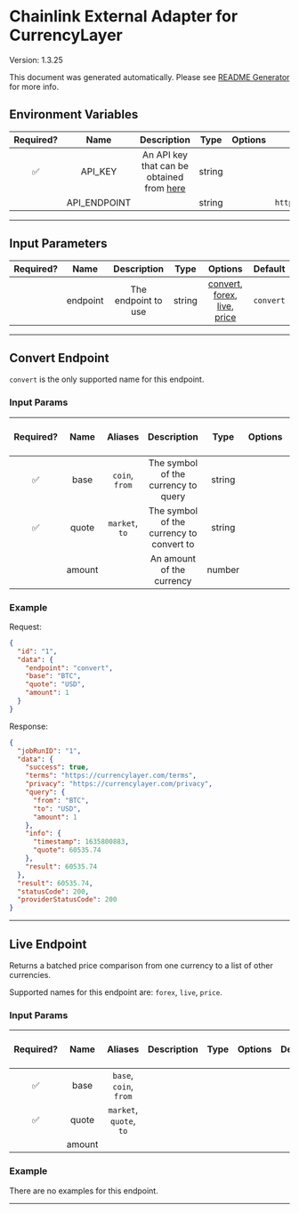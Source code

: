 # Chainlink External Adapter for CurrencyLayer

Version: 1.3.25

This document was generated automatically. Please see [README Generator](../../scripts#readme-generator) for more info.

## Environment Variables

| Required? |     Name     |                                  Description                                   |  Type  | Options |             Default             |
| :-------: | :----------: | :----------------------------------------------------------------------------: | :----: | :-----: | :-----------------------------: |
|    ✅     |   API_KEY    | An API key that can be obtained from [here](https://currencylayer.com/product) | string |         |                                 |
|           | API_ENDPOINT |                                                                                | string |         | `https://api.currencylayer.com` |

---

## Input Parameters

| Required? |   Name   |     Description     |  Type  |                                                Options                                                 |  Default  |
| :-------: | :------: | :-----------------: | :----: | :----------------------------------------------------------------------------------------------------: | :-------: |
|           | endpoint | The endpoint to use | string | [convert](#convert-endpoint), [forex](#live-endpoint), [live](#live-endpoint), [price](#live-endpoint) | `convert` |

---

## Convert Endpoint

`convert` is the only supported name for this endpoint.

### Input Params

| Required? |  Name  |    Aliases     |               Description                |  Type  | Options | Default | Depends On | Not Valid With |
| :-------: | :----: | :------------: | :--------------------------------------: | :----: | :-----: | :-----: | :--------: | :------------: |
|    ✅     |  base  | `coin`, `from` |   The symbol of the currency to query    | string |         |         |            |                |
|    ✅     | quote  | `market`, `to` | The symbol of the currency to convert to | string |         |         |            |                |
|           | amount |                |        An amount of the currency         | number |         |   `1`   |            |                |

### Example

Request:

```json
{
  "id": "1",
  "data": {
    "endpoint": "convert",
    "base": "BTC",
    "quote": "USD",
    "amount": 1
  }
}
```

Response:

```json
{
  "jobRunID": "1",
  "data": {
    "success": true,
    "terms": "https://currencylayer.com/terms",
    "privacy": "https://currencylayer.com/privacy",
    "query": {
      "from": "BTC",
      "to": "USD",
      "amount": 1
    },
    "info": {
      "timestamp": 1635800883,
      "quote": 60535.74
    },
    "result": 60535.74
  },
  "result": 60535.74,
  "statusCode": 200,
  "providerStatusCode": 200
}
```

---

## Live Endpoint

Returns a batched price comparison from one currency to a list of other currencies.

Supported names for this endpoint are: `forex`, `live`, `price`.

### Input Params

| Required? |  Name  |         Aliases         | Description | Type | Options | Default | Depends On | Not Valid With |
| :-------: | :----: | :---------------------: | :---------: | :--: | :-----: | :-----: | :--------: | :------------: |
|    ✅     |  base  | `base`, `coin`, `from`  |             |      |         |         |            |                |
|    ✅     | quote  | `market`, `quote`, `to` |             |      |         |         |            |                |
|           | amount |                         |             |      |         |         |            |                |

### Example

There are no examples for this endpoint.

---
